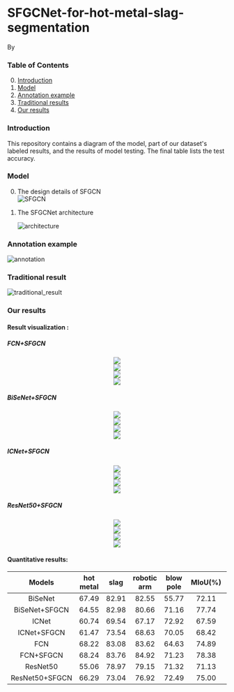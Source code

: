 ﻿# SFGCNet-for-hot-metal-slag-segmentation

By 

### Table of Contents
0. [Introduction](#introduction)
0. [Model](#model)
0. [Annotation example](#annotation)
0. [Traditional results](#traditional)
0. [Our results](#ourresults)

### Introduction

This repository contains a diagram of the model, part of our dataset's labeled results, and the results of model testing. The final table lists the test accuracy.


### Model

0. The design details of SFGCN  
	![SFGCN](https://github.com/ustbzjf1/SFGCNet-for-hot-metal-slag-segmentation/blob/master/images/SFGCN.png)

0. The SFGCNet architecture

	![architecture](https://github.com/ustbzjf1/SFGCNet-for-hot-metal-slag-segmentation/blob/master/images/architecture.png)

### Annotation example

![annotation](https://github.com/ustbzjf1/SFGCNet-for-hot-metal-slag-segmentation/blob/master/images/image-label.png)


### Traditional result

![traditional_result](https://github.com/ustbzjf1/SFGCNet-for-hot-metal-slag-segmentation/blob/master/images/traditional_result.png)


### Our results
#### Result visualization :
##### FCN+SFGCN

<div align=center><img  src="https://github.com/ustbzjf1/SFGCNet-for-hot-metal-slag-segmentation/blob/master/visual/FCN_SFGCN/2-111.gif"/></div>
<div align=center><img  src="https://github.com/ustbzjf1/SFGCNet-for-hot-metal-slag-segmentation/blob/master/visual/FCN_SFGCN/2-50.gif"/></div>
<div align=center><img  src="https://github.com/ustbzjf1/SFGCNet-for-hot-metal-slag-segmentation/blob/master/visual/FCN_SFGCN/2-92.gif"/></div>
<div align=center><img  src="https://github.com/ustbzjf1/SFGCNet-for-hot-metal-slag-segmentation/blob/master/visual/FCN_SFGCN/3-105.gif"/></div>

##### BiSeNet+SFGCN

<div align=center><img  src="https://github.com/ustbzjf1/SFGCNet-for-hot-metal-slag-segmentation/blob/master/visual/BiSeNet_SFGCN/2-111.gif"/></div>
<div align=center><img  src="https://github.com/ustbzjf1/SFGCNet-for-hot-metal-slag-segmentation/blob/master/visual/BiSeNet_SFGCN/2-50.gif"/></div>
<div align=center><img  src="https://github.com/ustbzjf1/SFGCNet-for-hot-metal-slag-segmentation/blob/master/visual/BiSeNet_SFGCN/2-92.gif"/></div>
<div align=center><img  src="https://github.com/ustbzjf1/SFGCNet-for-hot-metal-slag-segmentation/blob/master/visual/BiSeNet_SFGCN/3-105.gif"/></div>

##### ICNet+SFGCN

<div align=center><img  src="https://github.com/ustbzjf1/SFGCNet-for-hot-metal-slag-segmentation/blob/master/visual/ICNet_SFGCN/2-111.gif"/></div>
<div align=center><img  src="https://github.com/ustbzjf1/SFGCNet-for-hot-metal-slag-segmentation/blob/master/visual/ICNet_SFGCN/2-50.gif"/></div>
<div align=center><img  src="https://github.com/ustbzjf1/SFGCNet-for-hot-metal-slag-segmentation/blob/master/visual/ICNet_SFGCN/2-92.gif"/></div>
<div align=center><img  src="https://github.com/ustbzjf1/SFGCNet-for-hot-metal-slag-segmentation/blob/master/visual/ICNet_SFGCN/3-105.gif"/></div>

##### ResNet50+SFGCN

<div align=center><img  src="https://github.com/ustbzjf1/SFGCNet-for-hot-metal-slag-segmentation/blob/master/visual/ResNet50_SFGCN/2-111.gif"/></div>
<div align=center><img  src="https://github.com/ustbzjf1/SFGCNet-for-hot-metal-slag-segmentation/blob/master/visual/ResNet50_SFGCN/2-50.gif"/></div>
<div align=center><img  src="https://github.com/ustbzjf1/SFGCNet-for-hot-metal-slag-segmentation/blob/master/visual/ResNet50_SFGCN/2-92.gif"/></div>
<div align=center><img  src="https://github.com/ustbzjf1/SFGCNet-for-hot-metal-slag-segmentation/blob/master/visual/ResNet50_SFGCN/3-105.gif"/></div>




#### Quantitative results:

Models|hot metal|slag|robotic arm|blow pole|MIoU(%)|PA(%)|inference time(ms)|Params(s)|FLOPs(G)
:---:|:---:|:---:|:---:|:---:|:---:|:---:|:---:|:---:|:---:
BiSeNet |67.49|82.91|82.55|55.77|72.11|97.04|15.47|12.42|48.77
BiSeNet+SFGCN |64.55|82.98|80.66|71.16|77.74|96.97|18.28|13.4|60.35
ICNet|60.74 |69.54|67.17|72.92|67.59|94.61|44.62|28.29|147.68
ICNet+SFGCN|61.47|73.54|68.63|70.05|68.42|95.45|45.79|28.79|153.0
FCN|68.22|83.08|83.62|64.63|74.89|97.15|66.67|18.64|321.78
 FCN+SFGCN|68.24|83.76|84.92|71.23|78.38|97.26|67.46|21.86|324.52
 ResNet50|55.06|78.97|79.15|71.32|71.13|96.38|30.18|28.51|98.18
 ResNet50+SFGCN|66.29|73.04|76.92|72.49|75.00|95.62|30.73|28.75|98.57
```

```